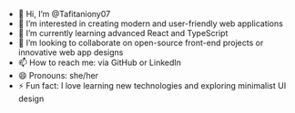 
- 👋 Hi, I’m @Tafitaniony07
- 👀 I’m interested in creating modern and user-friendly web applications
- 🌱 I’m currently learning advanced React and TypeScript
- 💞️ I’m looking to collaborate on open-source front-end projects or innovative web app designs
- 📫 How to reach me: via GitHub or LinkedIn
- 😄 Pronouns: she/her
- ⚡ Fun fact: I love learning new technologies and exploring minimalist UI design
  
<!---
Tafitaniony07/Tafitaniony07 is a ✨ special ✨ repository because its `README.md` (this file) appears on your GitHub profile.
You can click the Preview link to take a look at your changes.
--->
